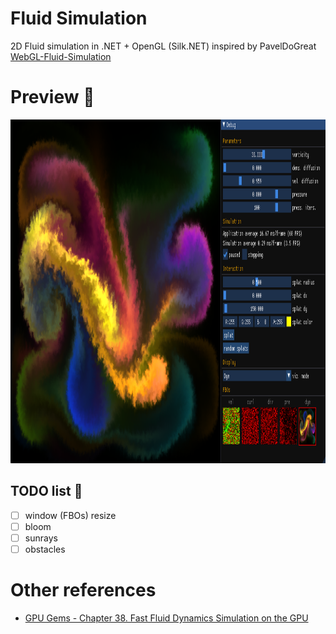 # Fluid Simulation
2D Fluid simulation in .NET + OpenGL (Silk.NET) inspired by PavelDoGreat [WebGL-Fluid-Simulation](https://github.com/PavelDoGreat/WebGL-Fluid-Simulation)

# Preview :eyes:

<img width="1149" height="550" src="./docs/fluid_screenshot.png">

## TODO list :construction:
- [ ] window (FBOs) resize
- [ ] bloom
- [ ] sunrays
- [ ] obstacles

# Other references
  - [GPU Gems - Chapter 38. Fast Fluid Dynamics Simulation on the GPU](https://developer.nvidia.com/gpugems/gpugems/part-vi-beyond-triangles/chapter-38-fast-fluid-dynamics-simulation-gpu)
